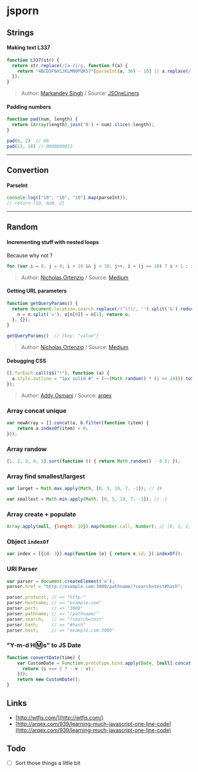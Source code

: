 # jsporn

## Strings


#### Making text L337

```javascript
function L337(str) { 
  return str.replace(/[a-z]/g, function f(a) {
    return "4BCD3F6H1JKLMN0PQR57"[parseInt(a, 36) - 10] || a.replace(/[a-t]/gi, f);
  }); 
}
```

> Author: [Markandey Singh](https://twitter.com/markandey) / Source: [JSOneLiners](http://www.jsoneliners.com/category/function/)


#### Padding numbers

```javascript
function pad(num, length) {
  return (Array(length).join('0') + num).slice(-length);
}

pad(6, 2)  // 06
pad(13, 10) // 0000000013
```

***

## Convertion

#### ParseInt

```javascript
console.log(["10", "10", "10"].map(parseInt));
// return [10, NaN, 2]
```


***

## Random 


#### Incrementing stuff with nested loops

Because why not ?

```javascript 
for (var i = 0, j = 0; i < 10 && j < 10; j++, i = (j == 10) ? i + 1 : i, j = (j == 10) ? j = 0 : j, console.log(i, j)) {}
```

> Author: [Nicholas Ortenzio](https://twitter.com/p_arithmetic) / Source: [Medium](https://medium.com/@p_arithmetic/a-collection-of-my-6-favorite-javascript-one-liners-7c80a4b731f8)


#### Getting URL parameters

```javascript
function getQueryParams() {
  return document.location.search.replace(/(^\?)/, '').split('&').reduce(function (o, n) {
    n = n.split('='); o[n[0]] = n[1]; return o;
  }, {});
}

getQueryParams()  // {key: "value"}
```

> Author: [Nicholas Ortenzio](https://twitter.com/p_arithmetic) / Source: [Medium](https://medium.com/@p_arithmetic/a-collection-of-my-6-favorite-javascript-one-liners-7c80a4b731f8)


#### Debugging CSS

```javascript
[].forEach.call($$("*"), function (a) {
  a.style.outline = "1px solid #" + (~~(Math.random() * (1 << 24))).toString(16);
});
```

> Author: [Addy Osmani](http://addyosmani.com/blog/) / Source: [arqex](http://arqex.com/939/learning-much-javascript-one-line-code)


### Array concat unique

```javascript
var newArray = [].concat(a, b.filter(function (item) {
    return a.indexOf(item) < 0;
}));
```

### Array randow

```javascript
[1, 2, 3, 4, 5].sort(function () { return Math.random() - 0.5; });
```


### Array find smallest/largest

```javascript
var larget = Math.max.apply(Math, [0, 5, 19, 7, -1]); // 19

var smallest = Math.min.apply(Math, [0, 5, 19, 7, -1]); // -1
```


### Array create + populate

```javascript
Array.apply(null, {length: 10}).map(Number.call, Number); // [0, 1, 2, 3, 4, 5, 6, 7, 8, 9]
```


### Object `indexOf`

```javascript
var index = [{id: 3}].map(function (e) { return e.id; }).indexOf();
```


### URI Parser

```javascript
var parser = document.createElement('a');
parser.href = "http://example.com:3000/pathname/?search=test#hash";

parser.protocol; // => "http:"
parser.hostname; // => "example.com"
parser.port;     // => "3000"
parser.pathname; // => "/pathname/"
parser.search;   // => "?search=test"
parser.hash;     // => "#hash"
parser.host;     // => "example.com:3000"
```


### "Y-m-d H:m:s" to JS Date

```javascript
function convertDate(time) {
    var CustomDate = Function.prototype.bind.apply(Date, [null].concat(time.split(/[\s:-]/)).map(function (v, i) {
      return (i === 2 ? --v : v); 
    }));
    return new CustomDate();
}
```



## Links

- [http://wtfjs.com/](http://wtfjs.com/)
- [http://arqex.com/939/learning-much-javascript-one-line-code](http://arqex.com/939/learning-much-javascript-one-line-code)


## Todo

- [ ] Sort those things a little bit
